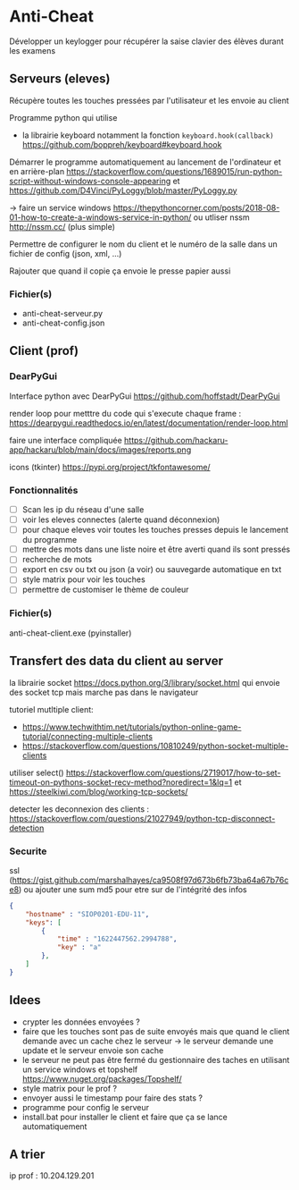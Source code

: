 # Anti-Cheat

Développer un keylogger pour récupérer la saise clavier des élèves durant les examens

## Serveurs (eleves)

Récupère toutes les touches pressées par l'utilisateur et les envoie au client

Programme python qui utilise
- la librairie keyboard notamment la fonction `keyboard.hook(callback)`  https://github.com/boppreh/keyboard#keyboard.hook

Démarrer le programme automatiquement au lancement de l'ordinateur et en arrière-plan https://stackoverflow.com/questions/1689015/run-python-script-without-windows-console-appearing et https://github.com/D4Vinci/PyLoggy/blob/master/PyLoggy.py

-> faire un service windows https://thepythoncorner.com/posts/2018-08-01-how-to-create-a-windows-service-in-python/ ou utliser nssm http://nssm.cc/ (plus simple)

Permettre de configurer le nom du client et le numéro de la salle dans un fichier de config (json, xml, ...)

Rajouter que quand il copie ça envoie le presse papier aussi

### Fichier(s)

- anti-cheat-serveur.py
- anti-cheat-config.json  

## Client (prof)

### DearPyGui

Interface python avec DearPyGui https://github.com/hoffstadt/DearPyGui

render loop pour metttre du code qui s'execute chaque frame : https://dearpygui.readthedocs.io/en/latest/documentation/render-loop.html

faire une interface compliquée https://github.com/hackaru-app/hackaru/blob/main/docs/images/reports.png

icons (tkinter) https://pypi.org/project/tkfontawesome/

### Fonctionnalités

- [ ] Scan les ip du réseau d'une salle 
- [ ] voir les eleves connectes (alerte quand déconnexion)
- [ ] pour chaque eleves voir toutes les touches presses depuis le lancement du programme
- [ ] mettre des mots dans une liste noire et être averti quand ils sont pressés
- [ ] recherche de mots
- [ ] export en csv ou txt ou json (a voir) ou sauvegarde automatique en txt
- [ ] style matrix pour voir les touches
- [ ] permettre de customiser le thème de couleur

### Fichier(s)

anti-cheat-client.exe (pyinstaller)

## Transfert des data du client au server

la librairie socket https://docs.python.org/3/library/socket.html qui envoie des socket tcp mais marche pas dans le navigateur

tutoriel mutltiple client:
- https://www.techwithtim.net/tutorials/python-online-game-tutorial/connecting-multiple-clients
- https://stackoverflow.com/questions/10810249/python-socket-multiple-clients

utiliser select() https://stackoverflow.com/questions/2719017/how-to-set-timeout-on-pythons-socket-recv-method?noredirect=1&lq=1 et https://steelkiwi.com/blog/working-tcp-sockets/ 

detecter les deconnexion des clients : https://stackoverflow.com/questions/21027949/python-tcp-disconnect-detection

### Securite

ssl (https://gist.github.com/marshalhayes/ca9508f97d673b6fb73ba64a67b76ce8) ou ajouter une sum md5 pour etre sur de l'intégrité des infos

```json
{
    "hostname" : "SIOP0201-EDU-11",
    "keys": [
        {
            "time" : "1622447562.2994788",
            "key" : "a"
        },
    ]
}
```

## Idees

- crypter les données envoyées ?
- faire que les touches sont pas de suite envoyés mais que quand le client demande avec un cache chez le serveur -> le serveur demande une update et le serveur envoie son cache
- le serveur ne peut pas être fermé du gestionnaire des taches en utilisant un service windows et topshelf https://www.nuget.org/packages/Topshelf/
- style matrix pour le prof ?
- envoyer aussi le timestamp pour faire des stats ?
- programme pour config le serveur
- install.bat pour installer le client et faire que ça se lance automatiquement


## A trier

ip prof : 10.204.129.201
